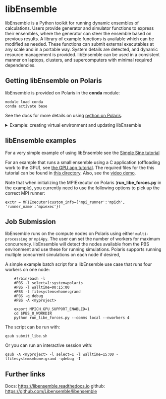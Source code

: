 # libEnsemble

libEnsemble is a Python toolkit for running dynamic ensembles of calculations. Users provide generator and simulator functions to express their ensembles, where the generator can steer the ensemble based on previous results. A library of example functions is available which can be modified as needed. These functions can submit external executables at any scale and in a portable way. System details are detected, and dynamic resource management is provided. libEnsemble can be used in a consistent manner on laptops, clusters, and supercomputers with minimal required dependencies.

## Getting libEnsemble on Polaris

libEnsemble is provided on Polaris in the **conda** module:

    module load conda
    conda activate base

See the docs for more details on using [python on Polaris](https://www.alcf.anl.gov/support/user-guides/polaris/data-science-workflows/python/index.html).

<details>
  <summary>Example: creating virtual environment and updating libEnsemble</summary>

    E.g.,~  to create a virtual environment that allows installation of
    further packages with pip:

        python -m venv /path/to-venv --system-site-packages
        . /path/to-venv/bin/activate

    Where ``/path/to-venv`` can be anywhere you have write access.
    For future uses just load the conda module and run the activate line.

    You can also ensure you are using the latest version of libEnsemble:

        pip install libensemble

</details>


## libEnsemble examples

For a very simple example of using libEnsemble see the [Simple Sine tutorial](https://libensemble.readthedocs.io/en/main/tutorials/local_sine_tutorial.html)

For an example that runs a small ensemble using a C application (offloading work to the GPU), see
[the GPU app tutorial](https://libensemble.readthedocs.io/en/main/tutorials/forces_gpu_tutorial.html). The required files for the this tutorial can be found in [this directory](https://github.com/Libensemble/libensemble/tree/develop/libensemble/tests/scaling_tests/forces). Also, see the
[video demo](https://youtu.be/Ff0dYYLQzoU).

Note that when initializing the MPIExecutor on Polaris (**run_libe_forces.py** in the example), you currently need to use the following options to pick up the correct MPI runner:

    exctr = MPIExecutor(custom_info={'mpi_runner':'mpich', 'runner_name':'mpiexec'})

## Job Submission

libEnsemble runs on the compute nodes on Polaris using either
``multi-processing`` or ``mpi4py``. The user can set the number of workers for
maximum concurrency. libEnsemble will detect the nodes available
from the PBS environment and use these for running simulations. Polaris supports
running multiple concurrent simulations on each node if desired,

A simple example batch script for a libEnsemble use case that runs four workers on one node:

```shell
    #!/bin/bash -l
    #PBS -l select=1:system=polaris
    #PBS -l walltime=00:15:00
    #PBS -l filesystems=home:grand
    #PBS -q debug
    #PBS -A <myproject>

    export MPICH_GPU_SUPPORT_ENABLED=1
    cd $PBS_O_WORKDIR
    python run_libe_forces.py --comms local --nworkers 4
```

The script can be run with:

    qsub submit_libe.sh

Or you can run an interactive session with:

    qsub -A <myproject> -l select=1 -l walltime=15:00 -lfilesystems=home:grand -qdebug -I

## Further links

Docs:  <https://libensemble.readthedocs.io>
github: <https://github.com/Libensemble/libensemble>

